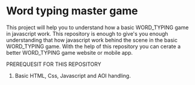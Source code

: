 # Word typing master game
This project will help you to understand how a basic WORD_TYPING game in javascript work. This repository is enough to give's
you enough understanding that how javascript work behind the scene in the basic WORD_TYPING game. With the help of this repository you can 
cerate a better WORD_TYPING game website or mobile app.

PREREQUESIT FOR THIS REPOSITORY
1. Basic HTML, Css, Javascript and AOI handling.
